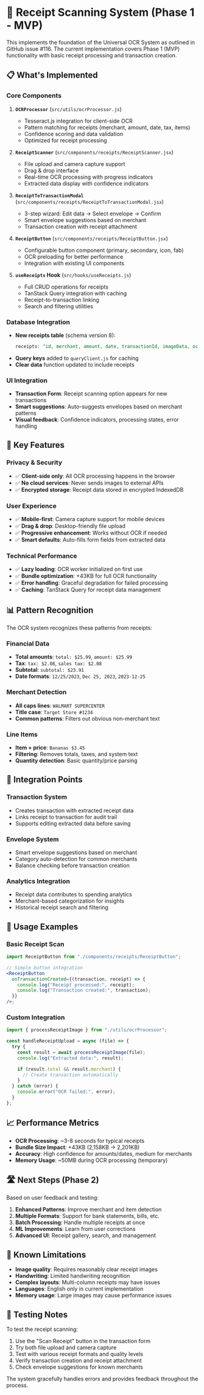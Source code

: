 # 🧾 Receipt Scanning System (Phase 1 - MVP)

This implements the foundation of the Universal OCR System as outlined in GitHub issue #116. The current implementation covers Phase 1 (MVP) functionality with basic receipt processing and transaction creation.

## 📋 What's Implemented

### Core Components

1. **`OCRProcessor`** (`src/utils/ocrProcessor.js`)
   - Tesseract.js integration for client-side OCR
   - Pattern matching for receipts (merchant, amount, date, tax, items)
   - Confidence scoring and data validation
   - Optimized for receipt processing

2. **`ReceiptScanner`** (`src/components/receipts/ReceiptScanner.jsx`)
   - File upload and camera capture support
   - Drag & drop interface
   - Real-time OCR processing with progress indicators
   - Extracted data display with confidence indicators

3. **`ReceiptToTransactionModal`** (`src/components/receipts/ReceiptToTransactionModal.jsx`)
   - 3-step wizard: Edit data → Select envelope → Confirm
   - Smart envelope suggestions based on merchant
   - Transaction creation with receipt attachment

4. **`ReceiptButton`** (`src/components/receipts/ReceiptButton.jsx`)
   - Configurable button component (primary, secondary, icon, fab)
   - OCR preloading for better performance
   - Integration with existing UI components

5. **`useReceipts` Hook** (`src/hooks/useReceipts.js`)
   - Full CRUD operations for receipts
   - TanStack Query integration with caching
   - Receipt-to-transaction linking
   - Search and filtering utilities

### Database Integration

- **New receipts table** (schema version 8):
  ```sql
  receipts: "id, merchant, amount, date, transactionId, imageData, ocrData, processingStatus, lastModified, [date+amount], [merchant+date], [transactionId], [processingStatus]"
  ```
- **Query keys** added to `queryClient.js` for caching
- **Clear data** function updated to include receipts

### UI Integration

- **Transaction Form**: Receipt scanning option appears for new transactions
- **Smart suggestions**: Auto-suggests envelopes based on merchant patterns
- **Visual feedback**: Confidence indicators, processing states, error handling

## 🎯 Key Features

### Privacy & Security

- ✅ **Client-side only**: All OCR processing happens in the browser
- ✅ **No cloud services**: Never sends images to external APIs
- ✅ **Encrypted storage**: Receipt data stored in encrypted IndexedDB

### User Experience

- ✅ **Mobile-first**: Camera capture support for mobile devices
- ✅ **Drag & drop**: Desktop-friendly file upload
- ✅ **Progressive enhancement**: Works without OCR if needed
- ✅ **Smart defaults**: Auto-fills form fields from extracted data

### Technical Performance

- ✅ **Lazy loading**: OCR worker initialized on first use
- ✅ **Bundle optimization**: +43KB for full OCR functionality
- ✅ **Error handling**: Graceful degradation for failed processing
- ✅ **Caching**: TanStack Query for receipt data management

## 📊 Pattern Recognition

The OCR system recognizes these patterns from receipts:

### Financial Data

- **Total amounts**: `total: $25.99`, `amount: $25.99`
- **Tax**: `tax: $2.08`, `sales tax: $2.08`
- **Subtotal**: `subtotal: $23.91`
- **Date formats**: `12/25/2023`, `Dec 25, 2023`, `2023-12-25`

### Merchant Detection

- **All caps lines**: `WALMART SUPERCENTER`
- **Title case**: `Target Store #1234`
- **Common patterns**: Filters out obvious non-merchant text

### Line Items

- **Item + price**: `Bananas $3.45`
- **Filtering**: Removes totals, taxes, and system text
- **Quantity detection**: Basic quantity/price parsing

## 🔗 Integration Points

### Transaction System

- Creates transaction with extracted receipt data
- Links receipt to transaction for audit trail
- Supports editing extracted data before saving

### Envelope System

- Smart envelope suggestions based on merchant
- Category auto-detection for common merchants
- Balance checking before transaction creation

### Analytics Integration

- Receipt data contributes to spending analytics
- Merchant-based categorization for insights
- Historical receipt search and filtering

## 🚀 Usage Examples

### Basic Receipt Scan

```jsx
import ReceiptButton from "./components/receipts/ReceiptButton";

// Simple button integration
<ReceiptButton
  onTransactionCreated={(transaction, receipt) => {
    console.log("Receipt processed:", receipt);
    console.log("Transaction created:", transaction);
  }}
/>;
```

### Custom Integration

```jsx
import { processReceiptImage } from "./utils/ocrProcessor";

const handleReceiptUpload = async (file) => {
  try {
    const result = await processReceiptImage(file);
    console.log("Extracted data:", result);

    if (result.total && result.merchant) {
      // Create transaction automatically
    }
  } catch (error) {
    console.error("OCR failed:", error);
  }
};
```

## 📈 Performance Metrics

- **OCR Processing**: ~3-8 seconds for typical receipts
- **Bundle Size Impact**: +43KB (2,158KB → 2,201KB)
- **Accuracy**: High confidence for amounts/dates, medium for merchants
- **Memory Usage**: ~50MB during OCR processing (temporary)

## 🛣️ Next Steps (Phase 2)

Based on user feedback and testing:

1. **Enhanced Patterns**: Improve merchant and item detection
2. **Multiple Formats**: Support for bank statements, bills, etc.
3. **Batch Processing**: Handle multiple receipts at once
4. **ML Improvements**: Learn from user corrections
5. **Advanced UI**: Receipt gallery, search, and management

## 🐛 Known Limitations

- **Image quality**: Requires reasonably clear receipt images
- **Handwriting**: Limited handwriting recognition
- **Complex layouts**: Multi-column receipts may have issues
- **Languages**: English only in current implementation
- **Memory usage**: Large images may cause performance issues

## 📱 Testing Notes

To test the receipt scanning:

1. Use the "Scan Receipt" button in the transaction form
2. Try both file upload and camera capture
3. Test with various receipt formats and quality levels
4. Verify transaction creation and receipt attachment
5. Check envelope suggestions for known merchants

The system gracefully handles errors and provides feedback throughout the process.

